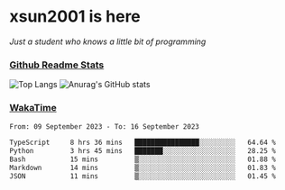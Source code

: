 # xsun2001 is here

*Just a student who knows a little bit of programming*

### [Github Readme Stats](https://github.com/anuraghazra/github-readme-stats)

![Top Langs](https://github-readme-stats.vercel.app/api/top-langs/?username=xsun2001&layout=compact&theme=radical) ![Anurag's GitHub stats](https://github-readme-stats.vercel.app/api?username=xsun2001&show_icons=true&theme=radical)

### [WakaTime](https://wakatime.com)

<!--START_SECTION:waka-->

```txt
From: 09 September 2023 - To: 16 September 2023

TypeScript     8 hrs 36 mins   ████████████████░░░░░░░░░   64.64 %
Python         3 hrs 45 mins   ███████░░░░░░░░░░░░░░░░░░   28.25 %
Bash           15 mins         ▒░░░░░░░░░░░░░░░░░░░░░░░░   01.88 %
Markdown       14 mins         ▒░░░░░░░░░░░░░░░░░░░░░░░░   01.83 %
JSON           11 mins         ▒░░░░░░░░░░░░░░░░░░░░░░░░   01.45 %
```

<!--END_SECTION:waka-->
